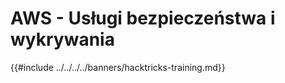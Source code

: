 # AWS - Usługi bezpieczeństwa i wykrywania

{{#include ../../../../banners/hacktricks-training.md}}
